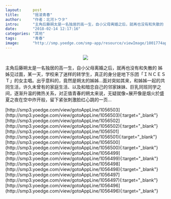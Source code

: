 ```yaml
---
layout:     post
title:      "摇滚青春"
author:     "作者：北河トウタ"
intro:      "主角后藤朔太是一名独居的高一生，自小父母离婚之后，就再也没有和失散的 姊姊见过面，某一天，学校来了迷样的转学生，真正的身分是地下乐团「ＩＮＣＥＳＴ」的女主唱。出乎意料的，竟然是朔太的姊姊…面对突如其来，和姊姊一起的共同生活，许久未曾有的家庭生活、以及和暗恋自己的邻家妹妹、巨乳同班同学之间，逐渐升温的微热关系，对正值青春的朔太来说，无疑就像+展开像是烟火於盛夏之夜在空中炸开般，留下紧张刺激脸红心跳的一页..."
date:       "2018-02-14 12:17:16"
categories: "其他"
tags:       "青春"
image:      "http://smp.yoedge.com/smp-app/resource/viewImage/1001774appline.png"
---
```

<div style="text-align: center">
<p><img src="http://smp.yoedge.com/smp-app/resource/viewImage/1001774appline.png"/></p>
</div>
<p class="post-meta">
<span>主角后藤朔太是一名独居的高一生，自小父母离婚之后，就再也没有和失散的 姊姊见过面，某一天，学校来了迷样的转学生，真正的身分是地下乐团「ＩＮＣＥＳＴ」的女主唱。出乎意料的，竟然是朔太的姊姊…面对突如其来，和姊姊一起的共同生活，许久未曾有的家庭生活、以及和暗恋自己的邻家妹妹、巨乳同班同学之间，逐渐升温的微热关系，对正值青春的朔太来说，无疑就像+展开像是烟火於盛夏之夜在空中炸开般，留下紧张刺激脸红心跳的一页...</span>
</p>
[http://smp3.yoedge.com/view/gotoAppLine/1056503](http://smp3.yoedge.com/view/gotoAppLine/1056503){:target="_blank"}
[http://smp3.yoedge.com/view/gotoAppLine/1056502](http://smp3.yoedge.com/view/gotoAppLine/1056502){:target="_blank"}
[http://smp3.yoedge.com/view/gotoAppLine/1056501](http://smp3.yoedge.com/view/gotoAppLine/1056501){:target="_blank"}
[http://smp3.yoedge.com/view/gotoAppLine/1056500](http://smp3.yoedge.com/view/gotoAppLine/1056500){:target="_blank"}
[http://smp3.yoedge.com/view/gotoAppLine/1056499](http://smp3.yoedge.com/view/gotoAppLine/1056499){:target="_blank"}
[http://smp3.yoedge.com/view/gotoAppLine/1056498](http://smp3.yoedge.com/view/gotoAppLine/1056498){:target="_blank"}
[http://smp3.yoedge.com/view/gotoAppLine/1056497](http://smp3.yoedge.com/view/gotoAppLine/1056497){:target="_blank"}
[http://smp3.yoedge.com/view/gotoAppLine/1056496](http://smp3.yoedge.com/view/gotoAppLine/1056496){:target="_blank"}


